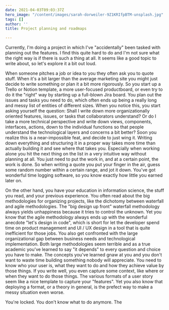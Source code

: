 ```yaml
---
date: 2021-04-03T09:03:37Z
hero_image: "/content/images/sarah-dorweiler-9Z1KRIfpBTM-unsplash.jpg"
tags: []
author: ''
title: Project planning and roadmaps

---
```

Currently, I'm doing a project in which I've "accidentally" been tasked with planning out the features. I find this quite hard to do and I'm not sure what the right way is if there is such a thing at all. It seems like a good topic to write about, so let's explore it a bit out loud. 

When someone pitches a job or idea to you they often ask you to quote stuff. When it's a bit larger than the average marketing site you might just decide to write something or plan it a bit more rigorously. So you start up a Trello or Notion template, a more user-focused productboard, or even try to do it the "right" way by starting up a full-blown Jira board. You plan out the issues and tasks you need to do, which often ends up being a really long and messy list of entities of different sizes. When you notice this, you start asking yourself the question: Shall I write down more organizationally oriented features, issues, or tasks that collaborators understand? Or do I take a more technical perspective and write down views, components, interfaces, actions, down to the individual functions so that people understand the technological layers and concerns a bit better? Soon you realize this is a near-impossible feat, and decide to just wing it. Writing down everything and structuring it in a proper way takes more time than actually building it and see where that takes you. Especially when working alone you hit the next thing on the list in a very intuitive way without planning at all. You just need to put the work in, and at a certain point, the work is done.  So when writing a quote you put your finger in the air, guess some random number within a certain range, and jot it down. You've got wonderful time logging software, so you know exactly how little you earned later on. 

On the other hand, you have your education in information science, the stuff you read, and your previous experience. You often read about the big methodologies for organizing projects, like the dichotomy between waterfall and agile methodologies. The "big design up front" waterfall methodology always yields unhappiness because it tries to control the unknown. Yet you know that the agile methodology always ends up with the wonderful anecdote "let's design in code", which is short for let the developer spend time on product management and UI / UX design in a tool that is quite inefficient for those jobs. You also get confronted with the large organizational gap between business needs and technological implementation. Both large methodologies seem terrible and as a true academic you've learned to say "it depends" to every question and choice you have to make. The concepts you've learned gnaw at you and you don't want to waste time building something nobody will appreciate. You need to know who your user is, what they want to do and how they achieve value by those things. If you write well, you even capture some context, like where or when they want to do those things. The various formats of a user story seem like a nice template to capture your "features".  Yet you also know that deploying a format, or a theory in general, is the prefect way to make a messy situation even worse.

You're locked. You don't know what to do anymore. The 